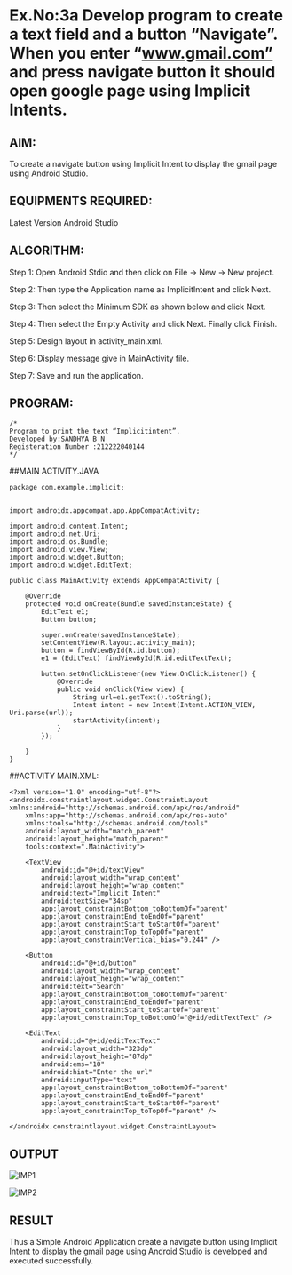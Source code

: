 # Ex.No:3a Develop program to create a text field and a button “Navigate”. When you enter “www.gmail.com” and press navigate button it should open google page using Implicit Intents.


## AIM:

To create a navigate button using Implicit Intent to display the gmail page using Android Studio.

## EQUIPMENTS REQUIRED:

Latest Version Android Studio

## ALGORITHM:
Step 1: Open Android Stdio and then click on File -> New -> New project.

Step 2: Then type the Application name as ImplicitIntent and click Next.

Step 3: Then select the Minimum SDK as shown below and click Next.

Step 4: Then select the Empty Activity and click Next. Finally click Finish.

Step 5: Design layout in activity_main.xml.

Step 6: Display message give in MainActivity file.

Step 7: Save and run the application.


## PROGRAM:
```
/*
Program to print the text “Implicitintent”.
Developed by:SANDHYA B N
Registeration Number :212222040144
*/
```
##MAIN ACTIVITY.JAVA
```
package com.example.implicit;


import androidx.appcompat.app.AppCompatActivity;

import android.content.Intent;
import android.net.Uri;
import android.os.Bundle;
import android.view.View;
import android.widget.Button;
import android.widget.EditText;

public class MainActivity extends AppCompatActivity {

    @Override
    protected void onCreate(Bundle savedInstanceState) {
        EditText e1;
        Button button;

        super.onCreate(savedInstanceState);
        setContentView(R.layout.activity_main);
        button = findViewById(R.id.button);
        e1 = (EditText) findViewById(R.id.editTextText);

        button.setOnClickListener(new View.OnClickListener() {
            @Override
            public void onClick(View view) {
                String url=e1.getText().toString();
                Intent intent = new Intent(Intent.ACTION_VIEW, Uri.parse(url));
                startActivity(intent);
            }
        });

    }
}
```
##ACTIVITY MAIN.XML:
```
<?xml version="1.0" encoding="utf-8"?>
<androidx.constraintlayout.widget.ConstraintLayout xmlns:android="http://schemas.android.com/apk/res/android"
    xmlns:app="http://schemas.android.com/apk/res-auto"
    xmlns:tools="http://schemas.android.com/tools"
    android:layout_width="match_parent"
    android:layout_height="match_parent"
    tools:context=".MainActivity">

    <TextView
        android:id="@+id/textView"
        android:layout_width="wrap_content"
        android:layout_height="wrap_content"
        android:text="Implicit Intent"
        android:textSize="34sp"
        app:layout_constraintBottom_toBottomOf="parent"
        app:layout_constraintEnd_toEndOf="parent"
        app:layout_constraintStart_toStartOf="parent"
        app:layout_constraintTop_toTopOf="parent"
        app:layout_constraintVertical_bias="0.244" />

    <Button
        android:id="@+id/button"
        android:layout_width="wrap_content"
        android:layout_height="wrap_content"
        android:text="Search"
        app:layout_constraintBottom_toBottomOf="parent"
        app:layout_constraintEnd_toEndOf="parent"
        app:layout_constraintStart_toStartOf="parent"
        app:layout_constraintTop_toBottomOf="@+id/editTextText" />

    <EditText
        android:id="@+id/editTextText"
        android:layout_width="323dp"
        android:layout_height="87dp"
        android:ems="10"
        android:hint="Enter the url"
        android:inputType="text"
        app:layout_constraintBottom_toBottomOf="parent"
        app:layout_constraintEnd_toEndOf="parent"
        app:layout_constraintStart_toStartOf="parent"
        app:layout_constraintTop_toTopOf="parent" />

</androidx.constraintlayout.widget.ConstraintLayout>
```

## OUTPUT
![IMP1](https://github.com/suryacse05/ImplicitIntent-MAD/assets/115525118/2d2bdcc9-bd1b-4bd9-a7c1-e1958d9823f0)

![IMP2](https://github.com/suryacse05/ImplicitIntent-MAD/assets/115525118/05d092cf-ff63-4635-b188-fa2bac012649)



## RESULT
Thus a Simple Android Application create a navigate button using Implicit Intent to display the gmail page using Android Studio is developed and executed successfully.


